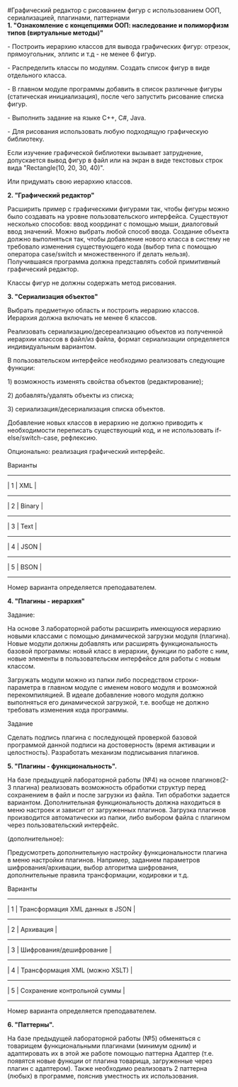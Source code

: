 #Графический редактор с рисованием фигур с использованием ООП, сериализацией, плагинами, паттернами  
**1. "Ознакомление с концепциями ООП: наследование и полиморфизм типов
(виртуальные методы)"**

\- Построить иерархию классов для вывода графических фигур: отрезок,
прямоугольник, эллипс и т.д - не менее 6 фигур.

\- Распределить классы по модулям. Создать список фигур в виде
отдельного класса.

\- В главном модуле программы добавить в список различные фигуры
(статическая инициализация), после чего запустить рисование списка
фигур.

\- Выполнить задание на языке C++, C\#, Java.

\- Для рисования использовать любую подходящую графическую библиотеку.

Если изучение графической библиотеки вызывает затруднение, допускается
вывод фигур в файл или на экран в виде текстовых строк вида
"Rectangle(10, 20, 30, 40)".

Или придумать свою иерархию классов.

**2. "Графический редактор"**

Расширить пример с графическими фигурами так, чтобы фигуры можно было
создавать на уровне пользовательского интерфейса. Существуют несколько
способов: ввод координат с помощью мыши, диалоговый ввод значений. Можно
выбрать любой способ ввода. Создание объекта должно выполняться так,
чтобы добавление нового класса в систему не требовало изменения
существующего кода (выбор типа с помощью оператора case/switch и
множественного if делать нельзя). Получившаяся программа должна
представлять собой примитивный графический редактор.

Классы фигур не должны содержать метод рисования.

**3. "Сериализация объектов"**

Выбрать предметную область и построить иерархию классов. Иерархия должна
включать не менее 6 классов.

Реализовать сериализацию/десереализацию объектов из полученной иерархии
классов в файл/из файла, формат сериализации определяется индивидуальным
вариантом.

В пользовательском интерфейсе необходимо реализовать следующие функции:

1\) возможность изменять свойства объектов (редактирование);

2\) добавлять/удалять объекты из списка;

3\) сериализация/десериализация списка объектов.

Добавление новых классов в иерархию не должно приводить к необходимости
переписать существующий код, и не использовать if-else/switch-case,
рефлексию.

Опционально: реализация графический интерфейс.

Варианты

--------------

\| 1 \| XML \|

--------------

\| 2 \| Binary \|

--------------

\| 3 \| Text \|

--------------

\| 4 \| JSON \|

--------------

\| 5 \| BSON \|

--------------

Номер варианта определяется преподавателем.

**4. "Плагины - иерархия"**

Задание:

На основе 3 лабораторной работы расширить имеющуюся иерархию новыми
классами с помощью динамической загрузки модуля (плагина). Новые модули
должны добавлять или расширять функциональность базовой программы: новый
класс в иерархии, функции по работе с ним, новые элементы в
пользовательскм интерфейсе для работы с новым классом.

Загружать модули можно из папки либо посредством строки-параметра в
главном модуле с именем нового модуля и возможной перекомпиляцией. В
идеале добавление нового модуля должно выполняться его динамической
загрузкой, т.е. вообще не должно требовать изменения кода программы.

Задание

Сделать подпись плагина с последующей проверкой базовой программой
данной подписи на достоверность (время активации и целостность).
Разработать механизм подписывания плагинов.

**5. "Плагины - функциональность".**

На базе предыдущей лабораторной работы (№4) на основе плагинов(2-3
плагина) реализовать возможность обработки структур перед сохранением в
файл и после загрузки из файла. Тип обработки задается вариантом.
Дополнительная функциональность должна находиться в меню настроек и
зависит от загруженных плагинов. Загрузка плагинов производится
автоматически из папки, либо выбором файла с плагином через
пользовательский интерфейс.

(дополнительное):

Предусмотреть дополнительную настройку функциональности плагина в меню
настройки плагинов. Например, заданием параметров шифрования/архивации,
выбор алгоритма шифрования, дополнительные правила трансформации,
кодировки и т.д.

Варианты

-----------------------------------------

\| 1 \| Трансформация XML данных в JSON \|

-----------------------------------------

\| 2 \| Архивация \|

-----------------------------------------

\| 3 \| Шифрования/дешифрование \|

-----------------------------------------

\| 4 \| Трансформация XML (можно XSLT) \|

-----------------------------------------

\| 5 \| Сохранение контрольной суммы \|

-----------------------------------------

Номер варианта определяется преподавателем.

**6. "Паттерны".**

На базе предыдущей лабораторной работы (№5) обменяться с товарищем
функциональными плагинами (минимум одним) и адаптировать их в этой же
работе помощью паттерна Адаптер (т.е. появятся новые функции от плагина
товарища, загруженные через плагин с адаптером). Также необходимо
реализовать 2 паттерна (любых) в программе, пояснив уместность их
использования.
